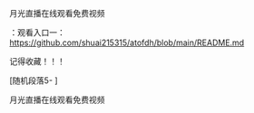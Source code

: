 月光直播在线观看免费视频

：观看入口一：https://github.com/shuai215315/atofdh/blob/main/README.md


记得收藏！！！



[随机段落5-
]






月光直播在线观看免费视频
